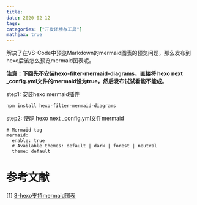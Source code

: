 ```yaml
---
title: 
date: 2020-02-12
tags:
categories: ["开发环境与工具"]
mathjax: true
---
```


解决了在VS-Code中预览Markdown的mermaid图表的预览问题，那么发布到hexo后该怎么预览mermaid图表呢。
<!-- more -->

**注意：下回先不安装hexo-filter-mermaid-diagrams，直接将 hexo next _config.yml文件的mermaid设为true，然后发布试试看能不能成。**

step1: 安装hexo mermaid插件
```bash
npm install hexo-filter-mermaid-diagrams
```

step2: 使能 hexo next _config.yml文件mermaid
```
# Mermaid tag
mermaid:
  enable: true
  # Available themes: default | dark | forest | neutral
  theme: default
```


# 参考文献
[1] [3-hexo支持mermaid图表](https://yelog.org/2019/11/12/3-hexo-support-mermaid/)